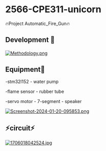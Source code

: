 # 2566-CPE311-unicorn
🔥Project Automatic_Fire_Gun🔥

<h2>
  <p> 
    Development 🚀
  </p>
</h2>

[![Methodology.png](https://i.postimg.cc/3JGwfxfW/Methodology.png)](https://postimg.cc/ZCTZC4Sh)

<h2>
   Equipment🧰
</h2
  <p>
      -stm32l152       - water pump
  </p>
  <p>
      -flame sensor    - rubber tube
  </p>
  <p>
      -servo motor     - 7-segment   - speaker
  </p>

[![Screenshot-2024-01-20-095853.png](https://i.postimg.cc/c1PmmF6R/Screenshot-2024-01-20-095853.png)](https://postimg.cc/rzCxyC1s)

<h2>
  ⚡circuit⚡
</h2>

[![1706018042524.jpg](https://i.postimg.cc/QMfkmtZ1/1706018042524.jpg)](https://postimg.cc/HJ7ysTxk)

